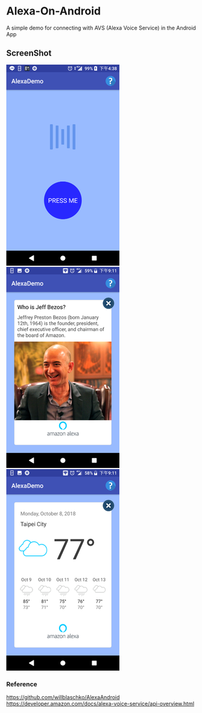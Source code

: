 # Alexa-On-Android
A simple demo for connecting with AVS (Alexa Voice Service) in the Android App

## ScreenShot
<html>
<img src="https://github.com/evil0327/Alexa-On-Android/blob/master/Screenshot_20181011-163805.png" width="300">
<img src="https://github.com/evil0327/Alexa-On-Android/blob/master/Screenshot_20181008-211104.png" width="300">
<img src="https://github.com/evil0327/Alexa-On-Android/blob/master/Screenshot_20181008-211120.png" width="300">
</html>


### Reference 
<https://github.com/willblaschko/AlexaAndroid><br>
<https://developer.amazon.com/docs/alexa-voice-service/api-overview.html>
